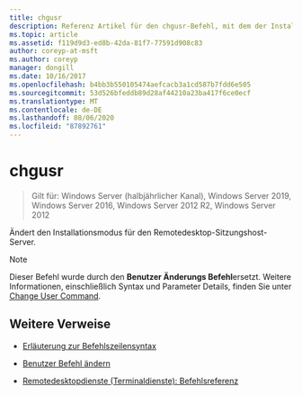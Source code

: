```yaml
---
title: chgusr
description: Referenz Artikel für den chgusr-Befehl, mit dem der Installationsmodus für den Remotedesktop-Sitzungshost Server geändert wird.
ms.topic: article
ms.assetid: f119d9d3-ed8b-42da-81f7-77591d908c83
author: coreyp-at-msft
ms.author: coreyp
manager: dongill
ms.date: 10/16/2017
ms.openlocfilehash: b4bb3b550105474aefcacb3a1cd587b7fdd6e505
ms.sourcegitcommit: 53d526bfeddb89d28af44210a23ba417f6ce0ecf
ms.translationtype: MT
ms.contentlocale: de-DE
ms.lasthandoff: 08/06/2020
ms.locfileid: "87892761"
---
```

# <a name="chgusr"></a>chgusr

> Gilt für: Windows Server (halbjährlicher Kanal), Windows Server 2019, Windows Server 2016, Windows Server 2012 R2, Windows Server 2012

Ändert den Installationsmodus für den Remotedesktop-Sitzungshost-Server.

> [!NOTE]
> Dieser Befehl wurde durch den **Benutzer Änderungs Befehl**ersetzt. Weitere Informationen, einschließlich Syntax und Parameter Details, finden Sie unter [Change User Command](change-user.md).

## <a name="additional-references"></a>Weitere Verweise

- [Erläuterung zur Befehlszeilensyntax](command-line-syntax-key.md)

- [Benutzer Befehl ändern](change-user.md)

- [Remotedesktopdienste (Terminaldienste): Befehlsreferenz](remote-desktop-services-terminal-services-command-reference.md)
